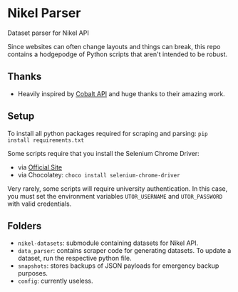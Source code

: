 # Nikel Parser

Dataset parser for Nikel API

Since websites can often change layouts and things can break, this repo contains a hodgepodge of Python scripts that aren't intended to be robust.

## Thanks

* Heavily inspired by [Cobalt API](https://github.com/cobalt-uoft/cobalt) and huge thanks to their amazing work.

## Setup

To install all python packages required for scraping and parsing: `pip install requirements.txt`

Some scripts require that you install the Selenium Chrome Driver:

* via [Official Site](https://sites.google.com/a/chromium.org/chromedriver/)
* via Chocolatey: `choco install selenium-chrome-driver`

Very rarely, some scripts will require university authentication. In this case, you must set the environment variables `UTOR_USERNAME` and `UTOR_PASSWORD` with valid credentials.

## Folders

* `nikel-datasets`: submodule containing datasets for Nikel API.
* `data_parser`: contains scraper code for generating datasets. To update a dataset, run the respective python file.
* `snapshots`: stores backups of JSON payloads for emergency backup purposes.
* `config`: currently useless.
